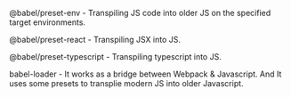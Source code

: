 @babel/preset-env - Transpiling JS code into older JS on the specified target environments.

@babel/preset-react - Transpiling JSX into JS.

@babel/preset-typescript - Transpiling typescript into JS.

babel-loader - It works as a bridge between Webpack & Javascript. And It uses some presets to transplie modern JS into older Javascript.



